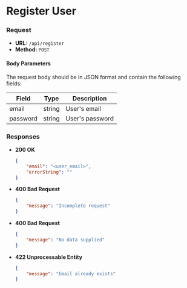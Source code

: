 # Register User

### Request

-   **URL:** `/api/register`
-   **Method:** `POST`

#### Body Parameters

The request body should be in JSON format and contain the following fields:

| Field    | Type   | Description     |
| -------- | ------ | --------------- |
| email    | string | User's email    |
| password | string | User's password |

### Responses

-   **200 OK**
    ```json
    {
        "email": "<user_email>",
        "errorString": ""
    }
    ```
-   **400 Bad Request**

    ```json
    {
        "message": "Incomplete request"
    }
    ```

-   **400 Bad Request**

    ```json
    {
        "message": "No data supplied"
    }
    ```

-   **422 Unprocessable Entity**
    ```json
    {
        "message": "Email already exists"
    }
    ```
